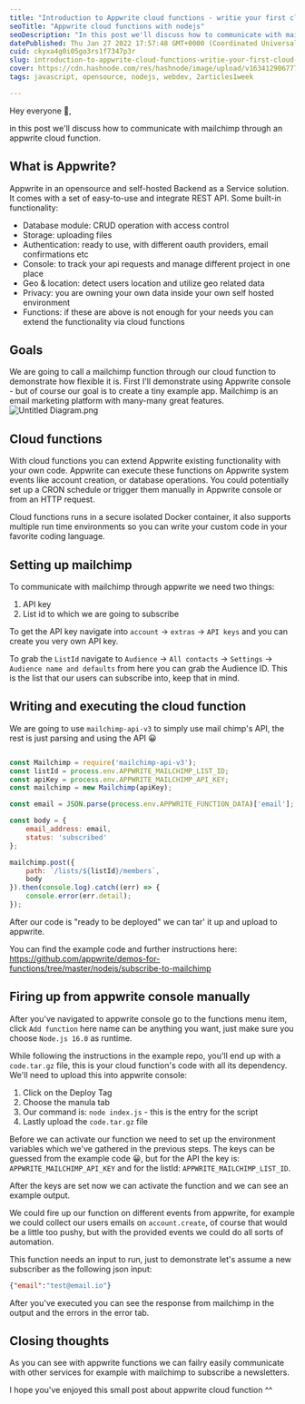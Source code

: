 ```yaml
---
title: "Introduction to Appwrite cloud functions - writie your first cloud function with nodejs"
seoTitle: "Appwrite cloud functions with nodejs"
seoDescription: "In this post we'll discuss how to communicate with mailchimp through an appwrite cloud function"
datePublished: Thu Jan 27 2022 17:57:48 GMT+0000 (Coordinated Universal Time)
cuid: ckyxa4g0i05go3rs1f7347p3r
slug: introduction-to-appwrite-cloud-functions-writie-your-first-cloud-function-with-nodejs
cover: https://cdn.hashnode.com/res/hashnode/image/upload/v1634129067771/upOgq2HFL.png
tags: javascript, opensource, nodejs, webdev, 2articles1week

---
```


Hey everyone 👋,

in this post we'll discuss how to communicate with mailchimp through an appwrite cloud function. 

## What is Appwrite?

Appwrite in an opensource and self-hosted Backend as a Service solution. It comes with a set of easy-to-use and integrate REST API.
Some built-in functionality:
- Database module: CRUD operation with access control
- Storage: uploading files
- Authentication: ready to use, with different oauth providers, email confirmations etc
- Console:  to track your api requests and manage different project in one place
- Geo & location: detect users location and utilize geo related data
- Privacy: you are owning your own data inside your own self hosted environment 
- Functions: if these are above is not enough for your needs you can extend the functionality via cloud functions


## Goals 

We are going to call a mailchimp function through our cloud function to demonstrate how flexible it is. First I'll demonstrate using Appwrite console - but of course our goal is to create a tiny example app. Mailchimp is an email marketing platform with many-many great features. 
![Untitled Diagram.png](https://cdn.hashnode.com/res/hashnode/image/upload/v1634130270212/Y3zb8Gflo.png)

## Cloud functions

With cloud functions you can extend Appwrite existing functionality with your own code. Appwrite can execute these functions on Appwrite system events like account creation, or database operations. You could potentially set up a CRON schedule or trigger them manually in Appwrite console or from an HTTP request. 

Cloud functions runs in a secure isolated Docker container, it also supports multiple run time environments so you can write your custom code in your favorite coding language. 

## Setting up mailchimp

To communicate with mailchimp through appwrite we need two things:
1. API key
2. List id to which we are going to subscribe 

To get the API key navigate into `account` -> `extras` -> `API keys` and you can create you very own API key. 

To grab the `ListId` navigate to `Audience` -> `All contacts` -> `Settings` -> `Audience name and defaults` from here you can grab the Audience ID. This is the list that our users can subscribe into, keep that in mind. 

## Writing and executing the cloud function

We are going to use `mailchimp-api-v3` to simply use mail chimp's API, the rest is just parsing and using the API 😀

```javascript

const Mailchimp = require('mailchimp-api-v3');
const listId = process.env.APPWRITE_MAILCHIMP_LIST_ID;
const apiKey = process.env.APPWRITE_MAILCHIMP_API_KEY;
const mailchimp = new Mailchimp(apiKey);

const email = JSON.parse(process.env.APPWRITE_FUNCTION_DATA)['email'];

const body = {
    email_address: email,
    status: 'subscribed'
};

mailchimp.post({
    path: `/lists/${listId}/members`,
    body
}).then(console.log).catch((err) => {
    console.error(err.detail);
});

```

After our code is "ready to be deployed" we can tar' it up and upload to appwrite. 

You can find the example code and further instructions here:
https://github.com/appwrite/demos-for-functions/tree/master/nodejs/subscribe-to-mailchimp 

## Firing up from appwrite console manually

After you've navigated to appwrite console go to the functions menu item, click `Add function` here name can be anything you want, just make sure you choose `Node.js 16.0` as runtime. 

While following the instructions in the example repo, you'll end up with a `code.tar.gz` file, this is your cloud function's code with all its dependency. We'll need to upload this into appwrite console:

1. Click on the Deploy Tag
2. Choose the manula tab
3. Our command is: `node index.js` - this is the entry for the script
4. Lastly upload the `code.tar.gz` file

Before we can activate our function we need to set up the environment variables which we've gathered in the previous steps. The keys can be guessed from the example code  😀, but for the API the key is: `APPWRITE_MAILCHIMP_API_KEY` and for the listId: `APPWRITE_MAILCHIMP_LIST_ID`. 

After the keys are set now we can activate the function and we can see an example output. 

We could fire up our function on different events from appwrite, for example we could collect our users emails on `account.create`, of course that would be a little too pushy, but with the provided events we could do all sorts of automation.

This function needs an input to run, just to demonstrate let's assume a new subscriber as the following json input:

```json
{"email":"test@email.io"}
```

After you've executed you can see the response from mailchimp in the output and the errors in the error tab.

## Closing thoughts

As you can see with appwrite functions we can failry easily communicate with other services for example with mailchimp to subscribe a newsletters. 

I hope you've enjoyed this small post about appwrite cloud function ^^